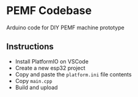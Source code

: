 # PEMF Codebase
Arduino code for DIY PEMF machine prototype

## Instructions
* Install PlatformIO on VSCode
* Create a new esp32 project
* Copy and paste the `platform.ini` file contents
* Copy `main.cpp`
* Build and upload
  
